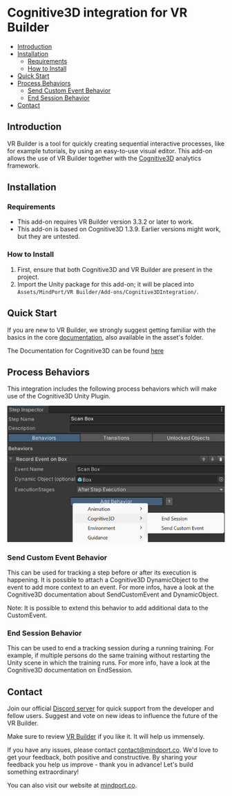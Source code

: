 # Cognitive3D integration for VR Builder

- [Introduction](#introduction)
- [Installation](#installation)
	- [Requirements](#requirements)
	- [How to Install](#how-to-install)
- [Quick Start](#quick-start)
- [Process Behaviors](#process-behaviors)
	- [Send Custom Event Behavior](#send-custom-event-behavior)
	- [End Session Behavior](#end-session-behavior)
- [Contact](#contact)

## Introduction

VR Builder is a tool for quickly creating sequential interactive processes, like for example tutorials, by using an easy-to-use visual editor. This add-on allows the use of VR Builder together with the [Cognitive3D](https://cognitive3d.com/) analytics framework.

## Installation

### Requirements
- This add-on requires VR Builder version 3.3.2 or later to work.
- This add-on is based on Cognitive3D 1.3.9. Earlier versions might work, but they are untested.

### How to Install

1. First, ensure that both Cognitive3D and VR Builder are present in the project.
2. Import the Unity package for this add-on; it will be placed into `Assets/MindPort/VR Builder/Add-ons/Cognitive3DIntegration/`.

## Quick Start

If you are new to VR Builder, we strongly suggest getting familiar with the basics in the core [documentation](https://www.mindport.co/vr-builder/manual/introduction), also available in the asset's folder.

The Documentation for Cognitive3D can be found [here](https://docs.cognitive3d.com/)

## Process Behaviors

This integration includes the following process behaviors which will make use of the Cognitive3D Unity Plugin.

<img src="images/behaviors.png" alt="Cognitive3D Behaviors" width="600">

### Send Custom Event Behavior
This can be used for tracking a step before or after its execution is happening. It is possible to attach a Cognitive3D DynamicObject to the event to add more context to an event. For more infos, have a look at the Cognitive3D documentation about SendCustomEvent and DynamicObject.

Note: It is possible to extend this behavior to add additional data to the CustomEvent.

### End Session Behavior
This can be used to end a tracking session during a running training. For example, if multiple persons do the same training without restarting the Unity scene in which the training runs. For more info, have a look at the Cognitive3D documentation on EndSession.

## Contact

Join our official [Discord server](http://community.mindport.co) for quick support from the developer and fellow users. Suggest and vote on new ideas to influence the future of the VR Builder.

Make sure to review [VR Builder](https://assetstore.unity.com/packages/tools/visual-scripting/vr-builder-201913) if you like it. It will help us immensely.

If you have any issues, please contact [contact@mindport.co](mailto:contact@mindport.co). We'd love to get your feedback, both positive and constructive. By sharing your feedback you help us improve - thank you in advance!
Let's build something extraordinary!

You can also visit our website at [mindport.co](http://www.mindport.co).
